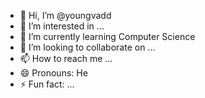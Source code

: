 - 👋 Hi, I’m @youngvadd
- 👀 I’m interested in ...
- 🌱 I’m currently learning Computer Science
- 💞️ I’m looking to collaborate on ...
- 📫 How to reach me ...
- 😄 Pronouns: He
- ⚡ Fun fact: ...

<!---
youngvadd/youngvadd is a ✨ special ✨ repository because its `README.md` (this file) appears on your GitHub profile.
You can click the Preview link to take a look at your changes.
--->

